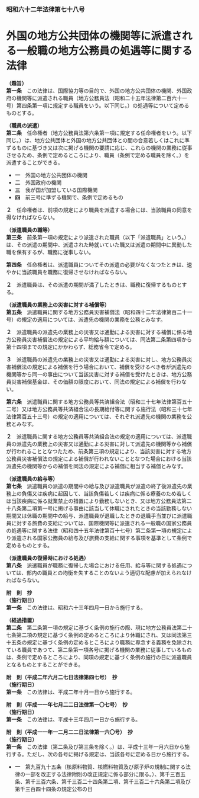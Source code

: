 ### 昭和六十二年法律第七十八号  
# 外国の地方公共団体の機関等に派遣される一般職の地方公務員の処遇等に関する法律  
  
**（趣旨）**  
**第一条**　この法律は、国際協力等の目的で、外国の地方公共団体の機関、外国政府の機関等に派遣される職員（地方公務員法（昭和二十五年法律第二百六十一号）第四条第一項に規定する職員をいう。以下同じ。）の処遇等について定めるものとする。  
  
**（職員の派遣）**  
**第二条**　任命権者（地方公務員法第六条第一項に規定する任命権者をいう。以下同じ。）は、地方公共団体と外国の地方公共団体との間の合意若しくはこれに準ずるものに基づき又は次に掲げる機関の要請に応じ、これらの機関の業務に従事させるため、条例で定めるところにより、職員（条例で定める職員を除く。）を派遣することができる。  
* **一**　外国の地方公共団体の機関  
* **二**　外国政府の機関  
* **三**　我が国が加盟している国際機関  
* **四**　前三号に準ずる機関で、条例で定めるもの  
  
**２**　任命権者は、前項の規定により職員を派遣する場合には、当該職員の同意を得なければならない。  
  
**（派遣職員の職等）**  
**第三条**　前条第一項の規定により派遣された職員（以下「派遣職員」という。）は、その派遣の期間中、派遣された時就いていた職又は派遣の期間中に異動した職を保有するが、職務に従事しない。  
  
**第四条**　任命権者は、派遣職員についてその派遣の必要がなくなつたときは、速やかに当該職員を職務に復帰させなければならない。  
  
**２**　派遣職員は、その派遣の期間が満了したときは、職務に復帰するものとする。  
  
**（派遣職員の業務上の災害に対する補償等）**  
**第五条**　派遣職員に関する地方公務員災害補償法（昭和四十二年法律第百二十一号）の規定の適用については、派遣先の機関の業務を公務とみなす。  
  
**２**　派遣職員の派遣先の業務上の災害又は通勤による災害に対する補償に係る地方公務員災害補償法の規定による平均給与額については、同法第二条第四項から第十四項までの規定にかかわらず、総務省令で定める。  
  
**３**　派遣職員の派遣先の業務上の災害又は通勤による災害に対し、地方公務員災害補償法の規定による補償を行う場合において、補償を受けるべき者が派遣先の機関等から同一の事由について当該災害に対する補償を受けたときは、地方公務員災害補償基金は、その価額の限度において、同法の規定による補償を行わない。  
  
**第六条**　派遣職員に関する地方公務員等共済組合法（昭和三十七年法律第百五十二号）又は地方公務員等共済組合法の長期給付等に関する施行法（昭和三十七年法律第百五十三号）の規定の適用については、それぞれ派遣先の機関の業務を公務とみなす。  
  
**２**　派遣職員に関する地方公務員等共済組合法の規定の適用については、派遣職員の派遣先の業務上の災害又は通勤による災害に対して派遣先の機関等から補償が行われることとなつたため、前条第三項の規定により、当該災害に対する地方公務員災害補償法の規定による補償が行われないこととなつた場合における当該派遣先の機関等からの補償を同法の規定による補償に相当する補償とみなす。  
  
**（派遣職員の給与等）**  
**第七条**　派遣職員の派遣の期間中の給与及び派遣職員が派遣の終了後派遣先の業務上の負傷又は疾病に起因して、当該負傷若しくは疾病に係る療養のため若しくは当該疾病に係る就業禁止の措置により勤務しないとき、又は地方公務員法第二十八条第二項第一号に掲げる事由に該当して休職にされたときの当該勤務しない期間又は休職の期間中の給与、派遣職員が退職したときの退職手当並びに派遣職員に対する旅費の支給については、国際機関等に派遣される一般職の国家公務員の処遇等に関する法律（昭和四十五年法律第百十七号）第二条第一項の規定により派遣される国家公務員の給与及び旅費の支給に関する事項を基準として条例で定めるものとする。  
  
**（派遣職員の復帰時における処遇）**  
**第八条**　派遣職員が職務に復帰した場合における任用、給与等に関する処遇については、部内の職員との均衡を失することのないよう適切な配慮が加えられなければならない。  
  
**附　則　抄**  
**（施行期日）**  
**第一条**　この法律は、昭和六十三年四月一日から施行する。  
  
**（経過措置）**  
**第二条**　第二条第一項の規定に基づく条例の施行の際、現に地方公務員法第二十七条第二項の規定に基づく条例の定めるところにより休職にされ、又は同法第三十五条の規定に基づく条例の定めるところにより職務に専念する義務を免除されている職員であつて、第二条第一項各号に掲げる機関の業務に従事しているものは、条例で定めるところにより、同項の規定に基づく条例の施行の日に派遣職員となるものとすることができる。  
  
**附　則（平成二年六月二七日法律第四七号）　抄**  
**（施行期日）**  
**第一条**　この法律は、平成二年十月一日から施行する。  
  
**附　則（平成一一年七月二二日法律第一〇七号）　抄**  
**（施行期日）**  
**第一条**　この法律は、平成十三年四月一日から施行する。  
  
**附　則（平成一一年一二月二二日法律第一六〇号）　抄**  
**（施行期日）**  
**第一条**　この法律（第二条及び第三条を除く。）は、平成十三年一月六日から施行する。ただし、次の各号に掲げる規定は、当該各号に定める日から施行する。  
* **一**　第九百九十五条（核原料物質、核燃料物質及び原子炉の規制に関する法律の一部を改正する法律附則の改正規定に係る部分に限る。）、第千三百五条、第千三百六条、第千三百二十四条第二項、第千三百二十六条第二項及び第千三百四十四条の規定公布の日  
  
